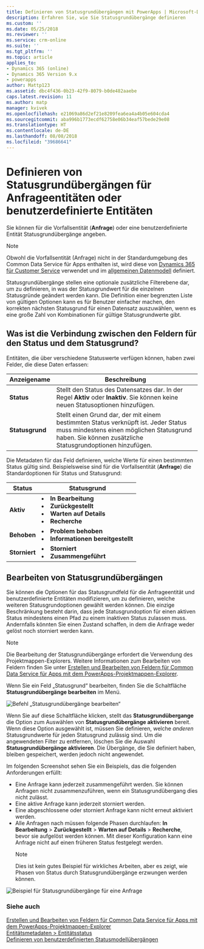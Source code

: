 ```yaml
---
title: Definieren von Statusgrundübergängen mit PowerApps | Microsoft-Dokumentation
description: Erfahren Sie, wie Sie Statusgrundübergänge definieren
ms.custom: ''
ms.date: 05/25/2018
ms.reviewer: ''
ms.service: crm-online
ms.suite: ''
ms.tgt_pltfrm: ''
ms.topic: article
applies_to:
- Dynamics 365 (online)
- Dynamics 365 Version 9.x
- powerapps
author: Mattp123
ms.assetid: dbc4f436-0b23-42f9-8079-b0de482aaebe
caps.latest.revision: 11
ms.author: matp
manager: kvivek
ms.openlocfilehash: e21069a86d2ef21e8209fea6ea4a4b05e604cda4
ms.sourcegitcommit: aba996b1773ecdf62758e06b34eaf57bede29e08
ms.translationtype: HT
ms.contentlocale: de-DE
ms.lasthandoff: 08/08/2018
ms.locfileid: "39686641"
---
```

# <a name="define-status-reason-transitions-for-the-case-or-custom-entities"></a>Definieren von Statusgrundübergängen für Anfrageentitäten oder benutzerdefinierte Entitäten

Sie können für die Vorfallsentität (**Anfrage**) oder eine benutzerdefinierte Entität Statusgrundübergänge angeben.

> [!NOTE]
> Obwohl die Vorfallsentität (Anfrage) nicht in der Standardumgebung des Common Data Service für Apps enthalten ist, wird diese von [Dynamics 365 für Customer Service](https://dynamics.microsoft.com/customer-service/) verwendet und im [allgemeinen Datenmodell](https://github.com/Microsoft/CDM/blob/master/schemaDocuments/core/applicationCommon/foundationCommon/crmCommon/service/Incident.cdm.json) definiert.
  
Statusgrundübergänge stellen eine optionale zusätzliche Filterebene dar, um zu definieren, in was der Statusgrundwert für die einzelnen Statusgründe geändert werden kann. Die Definition einer begrenzten Liste von gültigen Optionen kann es für Benutzer einfacher machen, den korrekten nächsten Statusgrund für einen Datensatz auszuwählen, wenn es eine große Zahl von Kombinationen für gültige Statusgrundwerte gibt.  
  
<a name="BKMK_StatusAndStatusReasons"></a>

## <a name="what-is-the-connection-between-status-and-status-reason-fields"></a>Was ist die Verbindung zwischen den Feldern für den Status und dem Statusgrund?  

Entitäten, die über verschiedene Statuswerte verfügen können, haben zwei Felder, die diese Daten erfassen:  
  
|Anzeigename|Beschreibung|  
|------------------|-----------------|  
|**Status**|Stellt den Status des Datensatzes dar. In der Regel **Aktiv** oder **Inaktiv**. Sie können keine neuen Statusoptionen hinzufügen.|  
|**Statusgrund**|Stellt einen Grund dar, der mit einem bestimmten Status verknüpft ist. Jeder Status muss mindestens einen möglichen Statusgrund haben. Sie können zusätzliche Statusgrundoptionen hinzufügen.|  
  
Die Metadaten für das Feld definieren, welche Werte für einen bestimmten Status gültig sind. Beispielsweise sind für die Vorfallsentität (**Anfrage**) die Standardoptionen für Status und Statusgrund:  
  
|Status|Statusgrund|  
|------------|-------------------|  
|**Aktiv**|<li>**In Bearbeitung**</li><li>**Zurückgestellt**</li><li>**Warten auf Details**</li><li>**Recherche**</li>| 
|**Behoben**|<li>**Problem behoben**</li><li>**Informationen bereitgestellt**</li>|
|**Storniert**|<li>**Storniert**</li><li>**Zusammengeführt**</li>|
  
  
<a name="BKMK_EditStatusReasonTransitions"></a>   

## <a name="edit-status-reason-transitions"></a>Bearbeiten von Statusgrundübergängen
 
Sie können die Optionen für das Statusgrundfeld für die Anfrageentität und benutzerdefinierte Entitäten modifizieren, um zu definieren, welche weiteren Statusgrundoptionen gewählt werden können. Die einzige Beschränkung besteht darin, dass jede Statusgrundoption für einen aktiven Status mindestens einen Pfad zu einem inaktiven Status zulassen muss. Andernfalls könnten Sie einen Zustand schaffen, in dem die Anfrage weder gelöst noch storniert werden kann.  

> [!NOTE]
> Die Bearbeitung der Statusgrundübergänge erfordert die Verwendung des Projektmappen-Explorers. Weitere Informationen zum Bearbeiten von Feldern finden Sie unter [Erstellen und Bearbeiten von Feldern für Common Data Service für Apps mit dem PowerApps-Projektmappen-Explorer](create-edit-field-solution-explorer.md).
  
 Wenn Sie ein Feld „Statusgrund“ bearbeiten, finden Sie die Schaltfläche **Statusgrundübergänge bearbeiten** im Menü. 

![Befehl „Statusgrundübergänge bearbeiten“](media/status-reason-transitions-command.png)

Wenn Sie auf diese Schaltfläche klicken, stellt das **Statusgrundübergange** die Option zum Auswählen von **Statusgrundübergänge aktivieren** bereit. Wenn diese Option ausgewählt ist, müssen Sie definieren, welche *anderen* Statusgrundwerte für jeden Statusgrund zulässig sind. Um die angewendeten Filter zu entfernen, löschen Sie die Auswahl **Statusgrundübergänge aktivieren**. Die Übergänge, die Sie definiert haben, bleiben gespeichert, werden jedoch nicht angewendet.  
  
Im folgenden Screenshot sehen Sie ein Beispiels, das die folgenden Anforderungen erfüllt: 
 
- Eine Anfrage kann jederzeit zusammengeführt werden. Sie können Anfragen nicht zusammenzuführen, wenn ein Statusgrundübergang dies nicht zulässt.  
- Eine aktive Anfrage kann jederzeit storniert werden.  
- Eine abgeschlossene oder storniert Anfrage kann nicht erneut aktiviert werden.  
- Alle Anfragen nach müssen folgende Phasen durchlaufen: **In Bearbeitung** > **Zurückgestellt** > **Warten auf Details** > **Recherche**, bevor sie aufgelöst werden können. Mit dieser Konfiguration kann eine Anfrage nicht auf einen früheren Status festgelegt werden.  
  > [!NOTE]
  >  Dies ist kein gutes Beispiel für wirkliches Arbeiten, aber es zeigt, wie Phasen von Status durch Statusgrundübergänge erzwungen werden können.  
  
 ![Beispiel für Statusgrundübergänge für eine Anfrage](media/status-reason-transitions-example.PNG)  
  
### <a name="see-also"></a>Siehe auch  

[Erstellen und Bearbeiten von Feldern für Common Data Service für Apps mit dem PowerApps-Projektmappen-Explorer](create-edit-field-solution-explorer.md)<br />
[Entitätsmetadaten > Entitätsstatus](/powerapps/developer/common-data-service/entity-metadata#entity-states)<br />
[Definieren von benutzerdefinierten Statusmodellübergängen](/dynamics365/customer-engagement/developer/define-custom-state-model-transitions)

